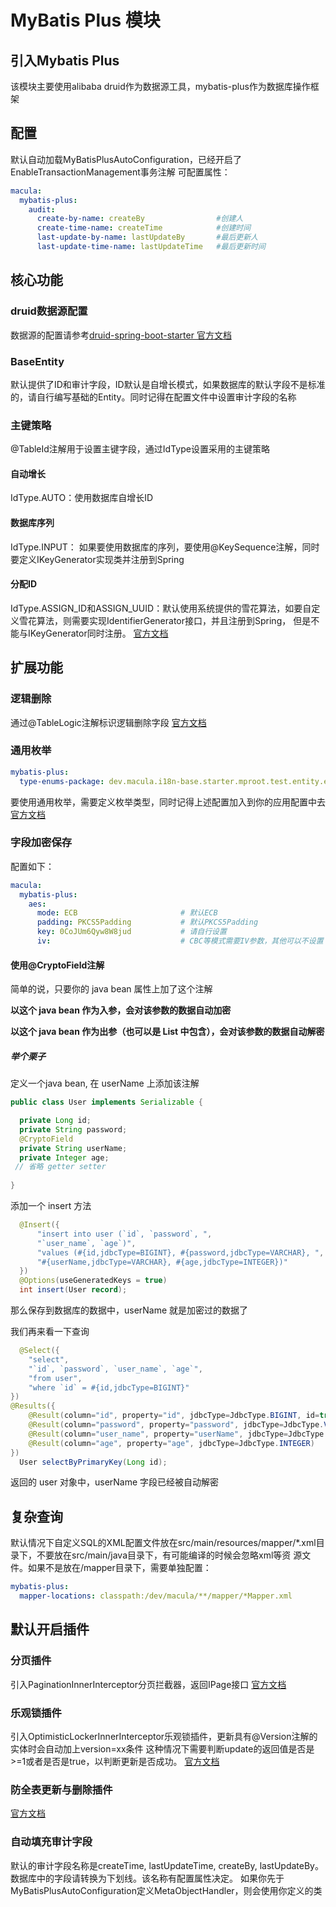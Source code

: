 # MyBatis Plus 模块

## 引入Mybatis Plus

该模块主要使用alibaba druid作为数据源工具，mybatis-plus作为数据库操作框架

## 配置

默认自动加载MyBatisPlusAutoConfiguration，已经开启了EnableTransactionManagement事务注解
可配置属性：

```yaml
macula:
  mybatis-plus:
    audit:
      create-by-name: createBy                #创建人
      create-time-name: createTime            #创建时间
      last-update-by-name: lastUpdateBy       #最后更新人
      last-update-time-name: lastUpdateTime   #最后更新时间
```

## 核心功能

### druid数据源配置

数据源的配置请参考[druid-spring-boot-starter 官方文档](https://github.com/alibaba/druid/tree/master/druid-spring-boot-starter)

### BaseEntity

默认提供了ID和审计字段，ID默认是自增长模式，如果数据库的默认字段不是标准的，请自行编写基础的Entity。同时记得在配置文件中设置审计字段的名称

### 主键策略

@TableId注解用于设置主键字段，通过IdType设置采用的主键策略

#### 自动增长

IdType.AUTO：使用数据库自增长ID

#### 数据库序列

IdType.INPUT： 如果要使用数据库的序列，要使用@KeySequence注解，同时要定义IKeyGenerator实现类并注册到Spring

#### 分配ID

IdType.ASSIGN_ID和ASSIGN_UUID：默认使用系统提供的雪花算法，如要自定义雪花算法，则需要实现IdentifierGenerator接口，并且注册到Spring，
但是不能与IKeyGenerator同时注册。
[官方文档](https://baomidou.com/pages/223848/#tableid)

## 扩展功能

### 逻辑删除

通过@TableLogic注解标识逻辑删除字段
[官方文档](https://baomidou.com/pages/6b03c5/#%E4%BD%BF%E7%94%A8%E6%96%B9%E6%B3%95)

### 通用枚举

```yaml
mybatis-plus:
  type-enums-package: dev.macula.i18n-base.starter.mproot.test.entity.enums
```

要使用通用枚举，需要定义枚举类型，同时记得上述配置加入到你的应用配置中去
[官方文档](https://baomidou.com/pages/8390a4/)

### 字段加密保存

配置如下：

```yaml
macula:
  mybatis-plus:
    aes:
      mode: ECB                       # 默认ECB
      padding: PKCS5Padding           # 默认PKCS5Padding
      key: 0CoJUm6Qyw8W8jud           # 请自行设置
      iv:                             # CBC等模式需要IV参数，其他可以不设置
```

#### 使用@CryptoField注解

简单的说，只要你的 java bean 属性上加了这个注解

**以这个 java bean 作为入参，会对该参数的数据自动加密**

**以这个 java bean 作为出参（也可以是 List 中包含），会对该参数的数据自动解密**

##### 举个栗子

定义一个java bean, 在 userName 上添加该注解

```java
public class User implements Serializable {

  private Long id;
  private String password;
  @CryptoField
  private String userName;
  private Integer age;
 // 省略 getter setter
  
}
```

添加一个 insert 方法

```java
  @Insert({
      "insert into user (`id`, `password`, ",
      "`user_name`, `age`)",
      "values (#{id,jdbcType=BIGINT}, #{password,jdbcType=VARCHAR}, ",
      "#{userName,jdbcType=VARCHAR}, #{age,jdbcType=INTEGER})"
  })
  @Options(useGeneratedKeys = true)
  int insert(User record);
```

那么保存到数据库的数据中，userName 就是加密过的数据了

我们再来看一下查询

```java
  @Select({
    "select",
    "`id`, `password`, `user_name`, `age`",
    "from user",
    "where `id` = #{id,jdbcType=BIGINT}"
})
@Results({
    @Result(column="id", property="id", jdbcType=JdbcType.BIGINT, id=true),
    @Result(column="password", property="password", jdbcType=JdbcType.VARCHAR),
    @Result(column="user_name", property="userName", jdbcType=JdbcType.VARCHAR),
    @Result(column="age", property="age", jdbcType=JdbcType.INTEGER)
})
  User selectByPrimaryKey(Long id);
```

返回的 user 对象中，userName 字段已经被自动解密

## 复杂查询

默认情况下自定义SQL的XML配置文件放在src/main/resources/mapper/*.xml目录下，不要放在src/main/java目录下，有可能编译的时候会忽略xml等资
源文件。如果不是放在/mapper目录下，需要单独配置：

```yaml
mybatis-plus:
  mapper-locations: classpath:/dev/macula/**/mapper/*Mapper.xml
```

## 默认开启插件

### 分页插件

引入PaginationInnerInterceptor分页拦截器，返回IPage<T>接口
[官方文档](https://baomidou.com/pages/97710a)

### 乐观锁插件

引入OptimisticLockerInnerInterceptor乐观锁插件，更新具有@Version注解的实体时会自动加上version=xx条件
这种情况下需要判断update的返回值是否是>=1或者是否是true，以判断更新是否成功。
[官方文档](https://baomidou.com/pages/0d93c0)

### 防全表更新与删除插件

[官方文档](https://baomidou.com/pages/f9a237)

### 自动填充审计字段

默认的审计字段名称是createTime, lastUpdateTime, createBy, lastUpdateBy。数据库中的字段请转换为下划线。该名称有配置属性决定。
如果你先于MyBatisPlusAutoConfiguration定义MetaObjectHandler，则会使用你定义的类
